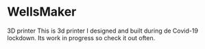 # WellsMaker
3D printer
This is 3d printer I designed and built during de Covid-19 lockdown. Its work in progress so check it out often.
